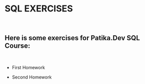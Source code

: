 # SQL EXERCISES
<br>

## Here is some exercises for Patika.Dev SQL Course:

<br>

- First Homework

- Second Homework